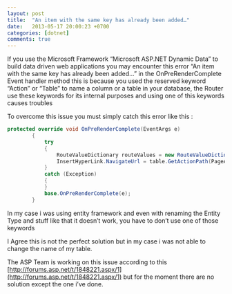 ```yaml
---
layout: post
title:  "An item with the same key has already been added…"
date:   2013-05-17 20:00:23 +0700
categories: [dotnet]
comments: true
---
```


If you use the Microsoft Framework “Microsoft ASP.NET Dynamic Data”  to build data driven web applications  you may encounter this error “An item with the same key has already been added…” in the OnPreRenderComplete Event handler method this is because you used the reserved keyword “Action” or “Table” to name a column or a table in your database, the Router use these keywords for its internal purposes and using one of this keywords causes troubles

To overcome this issue you must simply catch this error like this : 

```C#
protected override void OnPreRenderComplete(EventArgs e)
        {
            try
            {
                RouteValueDictionary routeValues = new RouteValueDictionary(GridView1.GetDefaultValues());
                InsertHyperLink.NavigateUrl = table.GetActionPath(PageAction.Insert, routeValues);
            }
            catch (Exception)
            {
            }
            base.OnPreRenderComplete(e);
        }
```
In my case i was using entity framework and even with renaming the Entity Type and stuff like that it doesn’t work, you have to don’t use one of those keywords

I Agree this is not the perfect solution but in my case i was not able to change the name of my table.

The ASP Team is working on this issue according to this [http://forums.asp.net/t/1848221.aspx/1](http://forums.asp.net/t/1848221.aspx/1) but for the moment there are no solution except the one i’ve done.
